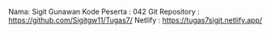 Nama: Sigit Gunawan
Kode Peserta : 042
Git Repository : https://github.com/Sigitgw11/Tugas7/
Netlify : https://tugas7sigit.netlify.app/
